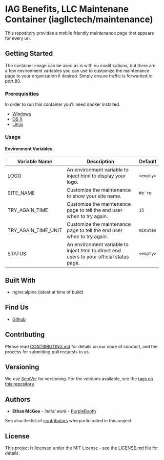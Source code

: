 # IAG Benefits, LLC Maintenane Container (iagllctech/maintenance)

This repository provides a mobile friendly maintenance page that appears for every url.

## Getting Started

The container image can be used as is with no modifications, but there are a few environment variables you can use to customize the maintenance page to your organization if desired.  Simply ensure traffic is forwarded to port 80.

### Prerequisities

In order to run this container you'll need docker installed.

* [Windows](https://docs.docker.com/windows/started)
* [OS X](https://docs.docker.com/mac/started/)
* [Linux](https://docs.docker.com/linux/started/)

### Usage

#### Environment Variables

| Variable Name | Description | Default |
| --- | --- | --- |
| LOGO | An environment variable to inject html to display your logo. | `<empty>` |
| SITE_NAME | Customize the maintenance to show your site name. | `We're` |
| TRY_AGAIN_TIME | Customize the maintenance page to tell the end user when to try again. | `15` |
| TRY_AGAIN_TIME_UNIT | Customize the maintenance page to tell the end user when to try again. | `minutes` |
| STATUS | An environment variable to inject html to direct end users to your official status page. | `<empty>` |

## Built With

* nginx:alpine (latest at time of build)

## Find Us

* [Github](https://github.com/iagtech/maintenance-page)

## Contributing

Please read [CONTRIBUTING.md](CONTRIBUTING.md) for details on our code of conduct, and the process for submitting pull requests to us.

## Versioning

We use [SemVer](http://semver.org/) for versioning. For the versions available, see the [tags on this repository](https://github.com/iagtech/maintenance-page/tags). 

## Authors

* **Ethan McGee** - *Initial work* - [PurpleBooth](https://github.com/bulletshot60)

See also the list of [contributors](https://github.com/iagtech/maintenance-page/contributors) who participated in this project.

## License

This project is licensed under the MIT License - see the [LICENSE.md](LICENSE.md) file for details.
